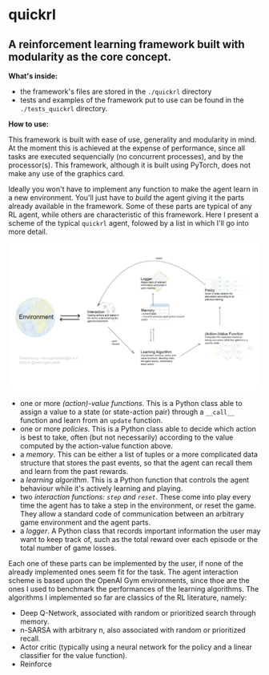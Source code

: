 # quickrl
## A reinforcement learning framework built with modularity as the core concept.

**What's inside:**
- the framework's files are stored in the `./quickrl` directory
- tests and examples of the framework put to use can be found in the `./tests_quickrl` directory.

**How to use:**

This framework is built with ease of use, generality and modularity in mind. At the moment this is achieved at the expense of performance, since all tasks are executed sequencially (no concurrent processes), and by the processor(s). This framework, although it is built using PyTorch, does not make any use of the graphics card.

Ideally you won't have to implement any function to make the agent learn in a new environment. You'll just have to *build* the agent giving it the parts already available in the framework. Some of these parts are typical of any RL agent, while others are characteristic of this framework. Here I present a scheme of the typical `quickrl` agent, folowed by a list in which I'll go into more detail.

![quickrl_agent_scheme](/images/agent_scheme.jpg)

- one or more *(action)-value functions*. This is a Python class able to assign a value to a state (or state-action pair) through a `__call__` function and learn from an `update` function.
- one or more *policies*. This is a Python class able to decide which action is best to take, often (but not necessarily) according to the value computed by the action-value function above.
- a *memory*. This can be either a list of tuples or a more complicated data structure that stores the past events, so that the agent can recall them and learn from the past rewards.
- a *learning algorithm*. This is a Python function that controls the agent behaviour while it's actively learning and playing.
- two *interaction functions: `step` and `reset`*. These come into play every time the agent has to take a step in the environment, or reset the game. They allow a standard code of communication between an arbitrary game environment and the agent parts.
- a *logger*. A Python class that records important information the user may want to keep track of, such as the total reward over each episode or the total number of game losses.

Each one of these parts can be implemented by the user, if none of the already implemented ones seem fit for the task.
The agent interaction scheme is based upon the OpenAI Gym environments, since thoe are the ones I used to benchmark the performances of the learning algorithms. The algorithms I implemented so far are classics of the RL literature, namely:
- Deep Q-Network, associated with random or prioritized search through memory.
- n-SARSA with arbitrary n, also associated with random or prioritized recall.
- Actor critic (typically using a neural network for the policy and a linear classifier for the value function).
- Reinforce
